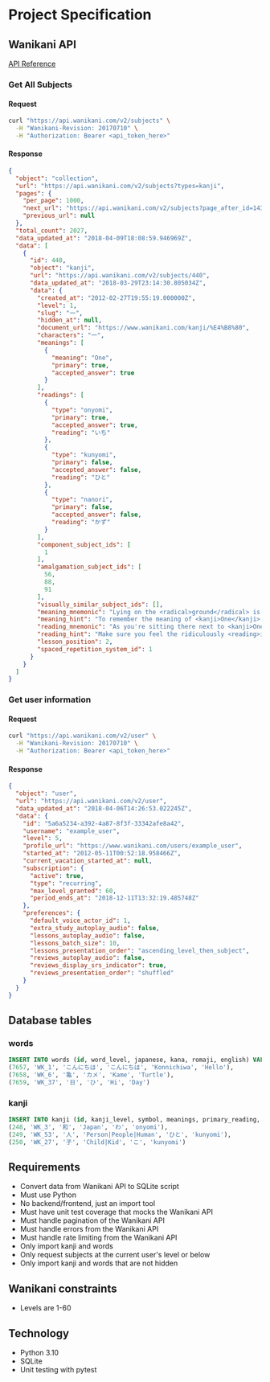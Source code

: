 # Project Specification

## Wanikani API
[API Reference](https://docs.api.wanikani.com/20170710/)
### Get All Subjects
#### Request
```bash
curl "https://api.wanikani.com/v2/subjects" \
  -H "Wanikani-Revision: 20170710" \
  -H "Authorization: Bearer <api_token_here>"
```
#### Response
```json
{
  "object": "collection",
  "url": "https://api.wanikani.com/v2/subjects?types=kanji",
  "pages": {
    "per_page": 1000,
    "next_url": "https://api.wanikani.com/v2/subjects?page_after_id=1439\u0026types=kanji",
    "previous_url": null
  },
  "total_count": 2027,
  "data_updated_at": "2018-04-09T18:08:59.946969Z",
  "data": [
    {
      "id": 440,
      "object": "kanji",
      "url": "https://api.wanikani.com/v2/subjects/440",
      "data_updated_at": "2018-03-29T23:14:30.805034Z",
      "data": {
        "created_at": "2012-02-27T19:55:19.000000Z",
        "level": 1,
        "slug": "一",
        "hidden_at": null,
        "document_url": "https://www.wanikani.com/kanji/%E4%B8%80",
        "characters": "一",
        "meanings": [
          {
            "meaning": "One",
            "primary": true,
            "accepted_answer": true
          }
        ],
        "readings": [
          {
            "type": "onyomi",
            "primary": true,
            "accepted_answer": true,
            "reading": "いち"
          },
          {
            "type": "kunyomi",
            "primary": false,
            "accepted_answer": false,
            "reading": "ひと"
          },
          {
            "type": "nanori",
            "primary": false,
            "accepted_answer": false,
            "reading": "かず"
          }
        ],
        "component_subject_ids": [
          1
        ],
        "amalgamation_subject_ids": [
          56,
          88,
          91
        ],
        "visually_similar_subject_ids": [],
        "meaning_mnemonic": "Lying on the <radical>ground</radical> is something that looks just like the ground, the number <kanji>One</kanji>. Why is this One lying down? It's been shot by the number two. It's lying there, bleeding out and dying. The number One doesn't have long to live.",
        "meaning_hint": "To remember the meaning of <kanji>One</kanji>, imagine yourself there at the scene of the crime. You grab <kanji>One</kanji> in your arms, trying to prop it up, trying to hear its last words. Instead, it just splatters some blood on your face. \"Who did this to you?\" you ask. The number One points weakly, and you see number Two running off into an alleyway. He's always been jealous of number One and knows he can be number one now that he's taken the real number one out.",
        "reading_mnemonic": "As you're sitting there next to <kanji>One</kanji>, holding him up, you start feeling a weird sensation all over your skin. From the wound comes a fine powder (obviously coming from the special bullet used to kill One) that causes the person it touches to get extremely <reading>itchy</reading> (いち)",
        "reading_hint": "Make sure you feel the ridiculously <reading>itchy</reading> sensation covering your body. It climbs from your hands, where you're holding the number <kanji>One</kanji> up, and then goes through your arms, crawls up your neck, goes down your body, and then covers everything. It becomes uncontrollable, and you're scratching everywhere, writhing on the ground. It's so itchy that it's the most painful thing you've ever experienced (you should imagine this vividly, so you remember the reading of this kanji).",
        "lesson_position": 2,
        "spaced_repetition_system_id": 1
      }
    }
  ]
}
```
### Get user information
#### Request
```bash
curl "https://api.wanikani.com/v2/user" \
  -H "Wanikani-Revision: 20170710" \
  -H "Authorization: Bearer <api_token_here>"
```
#### Response
```json
{
  "object": "user",
  "url": "https://api.wanikani.com/v2/user",
  "data_updated_at": "2018-04-06T14:26:53.022245Z",
  "data": {
    "id": "5a6a5234-a392-4a87-8f3f-33342afe8a42",
    "username": "example_user",
    "level": 5,
    "profile_url": "https://www.wanikani.com/users/example_user",
    "started_at": "2012-05-11T00:52:18.958466Z",
    "current_vacation_started_at": null,
    "subscription": {
      "active": true,
      "type": "recurring",
      "max_level_granted": 60,
      "period_ends_at": "2018-12-11T13:32:19.485748Z"
    },
    "preferences": {
      "default_voice_actor_id": 1,
      "extra_study_autoplay_audio": false,
      "lessons_autoplay_audio": false,
      "lessons_batch_size": 10,
      "lessons_presentation_order": "ascending_level_then_subject",
      "reviews_autoplay_audio": false,
      "reviews_display_srs_indicator": true,
      "reviews_presentation_order": "shuffled"
    }
  }
}
```

## Database tables
### words
```sql
INSERT INTO words (id, word_level, japanese, kana, romaji, english) VALUES
(7657, 'WK_1', 'こんにちは', 'こんにちは', 'Konnichiwa', 'Hello'),
(7658, 'WK_6', '亀', 'カメ', 'Kame', 'Turtle'),
(7659, 'WK_37', '日', 'ひ', 'Hi', 'Day')
```

### kanji
```sql
INSERT INTO kanji (id, kanji_level, symbol, meanings, primary_reading, primary_reading_type) VALUES
(248, 'WK_3', '和', 'Japan', 'わ', 'onyomi'),
(249, 'WK_53', '人', 'Person|People|Human', 'ひと', 'kunyomi'),
(250, 'WK_27', '子', 'Child|Kid', 'こ', 'kunyomi')
```

## Requirements
- Convert data from Wanikani API to SQLite script
- Must use Python
- No backend/frontend, just an import tool
- Must have unit test coverage that mocks the Wanikani API
- Must handle pagination of the Wanikani API
- Must handle errors from the Wanikani API
- Must handle rate limiting from the Wanikani API
- Only import kanji and words
- Only request subjects at the current user's level or below
- Only import kanji and words that are not hidden

## Wanikani constraints
- Levels are 1-60

## Technology
- Python 3.10
- SQLite
- Unit testing with pytest
